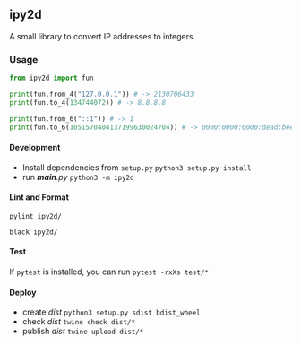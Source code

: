 ## ipy2d

A small library to convert IP addresses to integers

### Usage

```py
from ipy2d import fun

print(fun.from_4("127.0.0.1")) # -> 2130706433
print(fun.to_4(134744072)) # -> 8.8.8.8

print(fun.from_6("::1")) # -> 1
print(fun.to_6(1051570404137199630024704)) # -> 0000:0000:0000:dead:beef:0000:0000:0000
```

#### Development

* Install dependencies from `setup.py` `python3 setup.py install`
* run *__main__.py* `python3 -m ipy2d`

#### Lint and Format

`pylint ipy2d/`

`black ipy2d/`

#### Test

If `pytest` is installed, you can run `pytest -rxXs test/*`

#### Deploy

* create *dist* `python3 setup.py sdist bdist_wheel`
* check *dist* `twine check dist/*`
* publish *dist* `twine upload dist/*` 
